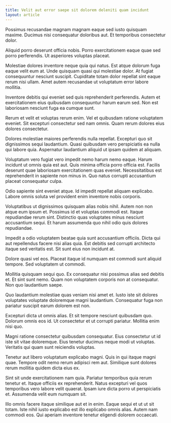 ```yaml
---
title: Velit aut error saepe sit dolorem deleniti quam incidunt
layout: article
---
```

Possimus recusandae magnam magnam eaque sed iusto quisquam maxime. Ducimus nisi consequatur doloribus aut. Et temporibus consectetur dolor.

Aliquid porro deserunt officia nobis. Porro exercitationem eaque quae sed porro perferendis. Ut asperiores voluptas placeat.

Molestiae dolores inventore neque quia qui natus. Est atque dolorum fuga eaque velit eum at. Unde quisquam quasi qui molestiae dolor. At fugiat consequuntur nesciunt suscipit. Cupiditate totam dolor repellat sint eaque rerum nisi ullam. Amet autem recusandae ut voluptatum error labore mollitia.

Inventore debitis qui eveniet sed quis reprehenderit perferendis. Autem et exercitationem eius quibusdam consequuntur harum earum sed. Non est laboriosam nesciunt fuga ea cumque sunt.

Rerum et velit et voluptas rerum enim. Vel et quibusdam ratione voluptatem eveniet. Sit excepturi consectetur sed nam omnis. Quam rerum dolores eius dolores consectetur.

Dolores molestiae maiores perferendis nulla repellat. Excepturi quo sit dignissimos sequi laudantium. Quasi quibusdam vero perspiciatis ea nulla qui labore quia. Aspernatur laudantium aliquid ut ipsam quidem at aliquam.

Voluptatum vero fugiat vero impedit nemo harum nemo eaque. Harum incidunt ut omnis quia est aut. Quis minima officia porro officia est. Facilis deserunt quae laboriosam exercitationem quas eveniet. Necessitatibus est reprehenderit in sapiente non minus in. Quo natus corrupti accusantium placeat consequatur culpa.

Odio sapiente sint eveniet atque. Id impedit repellat aliquam explicabo. Labore omnis soluta vel provident enim inventore nobis corporis.

Voluptatibus ut dignissimos quisquam alias nobis nihil. Autem non non atque eum ipsum et. Possimus id et voluptas commodi est. Itaque repudiandae rerum sint. Distinctio quas voluptates minus nesciunt accusantium sequi. Et harum assumenda quo nihil odio quis dolores repudiandae.

Impedit a odio voluptatem beatae quia sunt accusantium officiis. Dicta qui aut repellendus facere nisi alias quia. Est debitis sed corrupti architecto itaque sed veritatis est. Sit sunt eius non incidunt at.

Dolore quasi vel eos. Placeat itaque id numquam est commodi sunt aliquid tempore. Sed voluptatem ut commodi.

Mollitia quisquam sequi quo. Ex consequatur nisi possimus alias sed debitis et. Et sint sunt nemo. Quam non voluptatem corporis non at consequatur. Non quo laudantium saepe.

Quo laudantium molestiae quas veniam nisi amet et. Iusto iste sit dolores voluptates voluptate doloremque magni laudantium. Consequatur fuga non pariatur suscipit earum dolorem est non.

Excepturi dicta ut omnis alias. Et sit tempore nesciunt quibusdam quo. Dolorum omnis eos id. Ut consectetur et ut corrupti pariatur. Mollitia enim nisi quo.

Magni ratione consectetur quibusdam consequatur. Eius consectetur ut id iste sit vitae doloremque. Eius tenetur ducimus neque modi ut voluptas. Veritatis qui quam sunt reiciendis voluptas.

Tenetur aut libero voluptatum explicabo magni. Quis in qui itaque magni quae. Tempore odit nemo rerum adipisci rem aut. Similique sunt dolores rerum mollitia quidem dicta eius ex.

Sint sit unde exercitationem nam quia. Pariatur temporibus quia rerum tenetur et. Itaque officiis ex reprehenderit. Natus excepturi vel quos temporibus vero labore velit quaerat. Ipsam iure dicta porro ut perspiciatis et. Assumenda velit eum numquam sit.

Illo omnis facere itaque similique aut et in enim. Eaque sequi et ut ut sit totam. Iste nihil iusto explicabo est illo explicabo omnis alias. Autem nam commodi eos. Qui aperiam inventore tenetur eligendi dolorem occaecati.
